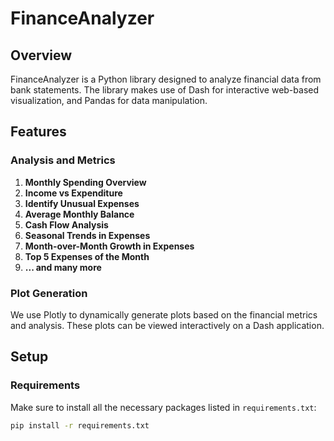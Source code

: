 # FinanceAnalyzer

## Overview

FinanceAnalyzer is a Python library designed to analyze financial data from bank statements. The library makes use of Dash for interactive web-based visualization, and Pandas for data manipulation.

## Features

### Analysis and Metrics

1. **Monthly Spending Overview**
2. **Income vs Expenditure**
3. **Identify Unusual Expenses**
4. **Average Monthly Balance**
5. **Cash Flow Analysis**
6. **Seasonal Trends in Expenses**
7. **Month-over-Month Growth in Expenses**
8. **Top 5 Expenses of the Month**
9. **... and many more**

### Plot Generation

We use Plotly to dynamically generate plots based on the financial metrics and analysis. These plots can be viewed interactively on a Dash application.

## Setup

### Requirements

Make sure to install all the necessary packages listed in `requirements.txt`:

```bash
pip install -r requirements.txt
```
